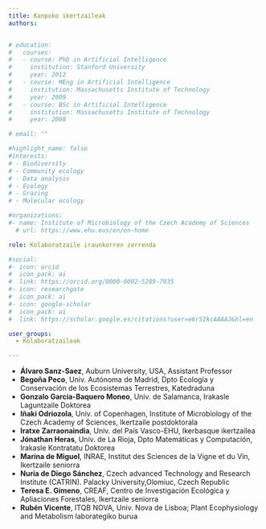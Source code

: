 ```yaml
---
title: Kanpoko ikertzaileak
authors:


# education:
#   courses:
#   - course: PhD in Artificial Intelligence
#     institution: Stanford University
#     year: 2012
#   - course: MEng in Artificial Intelligence
#     institution: Massachusetts Institute of Technology
#     year: 2009
#   - course: BSc in Artificial Intelligence
#     institution: Massachusetts Institute of Technology
#     year: 2008

# email: ""

#highlight_name: false
#interests:
# - Biodiversity
# - Community ecology
# - Data analysis
# - Ecology
# - Grazing
# - Molecular ecology

#organizations:
#- name: Institute of Microbiology of the Czech Academy of Sciences
  # url: https://www.ehu.eus/en/en-home

role: Kolaboratzaile iraunkorren zerrenda

#social:
#- icon: orcid
#  icon_pack: ai
#  link: https://orcid.org/0000-0002-5289-7935
#- icon: researchgate
#  icon_pack: ai
#- icon: google-scholar
#  icon_pack: ai
#  link: https://scholar.google.es/citations?user=e6rSIkcAAAAJ&hl=en

user_groups: 
  - Kolaboratzaileak

---
```


- **Álvaro Sanz-Saez**, Auburn University, USA, Assistant Professor
- **Begoña Peco**, Univ. Autónoma de Madrid, Dpto Ecología y Conservación de los Ecosistemas Terrestres, Katedraduna
- **Gonzalo García-Baquero Moneo**, Univ. de Salamanca, Irakasle Laguntzaile Doktorea
- **Iñaki Odriozola**, Univ. of Copenhagen, Institute of Microbiology of the Czech Academy of Sciences, Ikertzaile postdoktorala
- **Iratxe Zarraonaindia**, Univ. del País Vasco-EHU, Ikerbasque ikertzailea
- **Jónathan Heras**, Univ. de La Rioja, Dpto Matemáticas y Computación, Irakasle Kontratatu Doktorea
- **Marina de Miguel**, INRAE, Institut des Sciences de la Vigne et du Vin, Ikertzaile seniorra
- **Nuria de Diego Sánchez**, Czech advanced Technology and Research Institute (CATRIN). Palacky University,Olomiuc, Czech Republic
- **Teresa E. Gimeno**, CREAF, Centro de Investigación Ecológica y Apliaciones Forestales, Ikertzaile seniorra
- **Rubén Vicente**, ITQB NOVA, Univ. Nova de Lisboa; Plant Ecophysiology and Metabolism laborategiko burua
